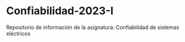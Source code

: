 # Confiabilidad-2023-I
Repositorio de información de la asignatura: Confiabilidad de sistemas eléctricos
